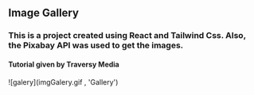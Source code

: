 ## Image Gallery
### This is a project created using React and Tailwind Css. Also, the Pixabay API was used to get the images.
#### Tutorial given by Traversy Media

![galery](imgGalery.gif , 'Gallery')


